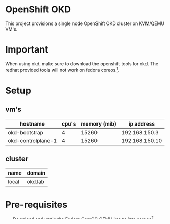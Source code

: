 # OpenShift OKD
This project provisions a single node OpenShift OKD cluster on KVM/QEMU VM's.

# Important
When using okd, make sure to download the openshift tools for okd. The redhat provided tools will not work on fedora coreos.[^1].

# Setup
## vm's
|hostname           |cpu's |memory (mib) |ip address    |
|-------------------|------|-------------|--------------|
|okd-bootstrap      |4     |15260        |192.168.150.3 |
|okd-controlplane-1 |4     |15260        |192.168.150.10|

## cluster
|name |domain  |
|-----|--------|
|local|okd.lab |


# Pre-requisites
- Download and unzip the Fedora CoreOS QEMU image into [coreos](coreos)[^2]
- Download openshift-install and extract it into [tools](tools)[^3]
- Setup dnsmasq so everything can be resolved
    ```bash
    address=/okd.lab/192.168.150.3
    address=/okd.lab/192.168.150.10
    ```
- RedHat pull secret[^4]
- Generate ignition configuration files
    ```bash
    openshift-install create ignition-configs --dir ignition_configs/
    ```

# Provision OpenShift OKD
- Create infrastructure, run the commands from within the terraform directory
    ```bash
    terraform init
    terraform apply -auto-approve
    ```
- Install bootstrap node, run commands from within the ignition_configs directory
    ```bash
    openshift-install wait-for bootstrap-complete --log-level=debug
    ```
- Install controlplane, run commands from within the igntion_configs directory
    ```bash
    openshift-install wait-for install-complete --log-level=debug
    ```

# References
- https://www.okd.io/
- https://www.okd.io/guides/upi-sno/#architecture-this-refers-to-a-full-high-availability-cluster
- https://www.okd.io/installation/#plan-your-installation
- https://docs.fedoraproject.org/en-US/fedora-coreos

- [^1]: https://shivering-isles.com/til/2021/07/openshift-installer-is-not-openshift-installer
- [^2]: https://fedoraproject.org/coreos/download
- [^3]: https://github.com/okd-project/okd/tags
- [^4]: https://console.redhat.com/openshift/downloads
